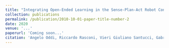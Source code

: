 ```yaml
---
title: "Integrating Open-Ended Learning in the Sense-Plan-Act Robot Control Paradigm"
collection: publications
permalink: /publication/2010-10-01-paper-title-number-2
date: 2020
venue: '...'
paperurl: 'Coming soon...'
citation: 'Angelo Oddi, Riccardo Rasconi, Vieri Giuliano Santucci, Gabriele Sartor, Emilio Cartoni, Francesco Mannella and Gianluca Baldassarre. (2020). &quot;Integrating Open-Ended Learning in the Sense-Plan-Act Robot Control Paradigm.&quot;...'
---
```

